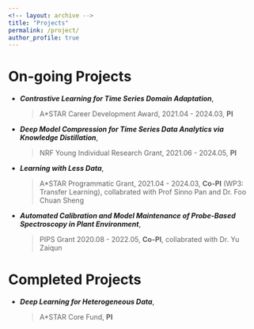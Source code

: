 ```yaml
---
<!-- layout: archive -->
title: "Projects"
permalink: /project/
author_profile: true
---
```

# On-going Projects
* ***Contrastive Learning for Time Series Domain Adaptation***, 
  > A*STAR Career Development Award, 
  > 2021.04 - 2024.03, 
  > <b>PI</b>

* ***Deep Model Compression for Time Series Data Analytics via Knowledge Distillation***, 
  > NRF Young Individual Research Grant, 
  > 2021.06 - 2024.05, 
  > **PI**

* ***Learning with Less Data***, 
  > A*STAR Programmatic Grant, 
  > 2021.04 - 2024.03, 
  > <b>Co-PI</b> (WP3: Transfer Learning), collabrated with Prof Sinno Pan and Dr. Foo Chuan Sheng

* ***Automated Calibration and Model Maintenance of Probe-Based Spectroscopy in Plant Environment***, 
  > PIPS Grant
  > 2020.08 - 2022.05, 
  > <b>Co-PI</b>, collabrated with Dr. Yu Zaiqun

# Completed Projects
* ***Deep Learning for Heterogeneous Data***, 
  > A*STAR Core Fund, 
  > <b>PI</b>


